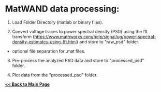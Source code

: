 # MatWAND data processing:

1) Load Folder Directory (matlab or binary files).

2) Convert voltage traces to power spectral density (PSD) using the fft transform (https://www.mathworks.com/help/signal/ug/power-spectral-density-estimates-using-fft.html) and store to "raw_psd" folder.

+ optional file separation for .mat files.

3) Pre-process the analyzed PSD data  and store to "processed_psd" folder.

4) Plot data from the "processed_psd" folder.

**[<< Back to Main Page](/README.md)**

